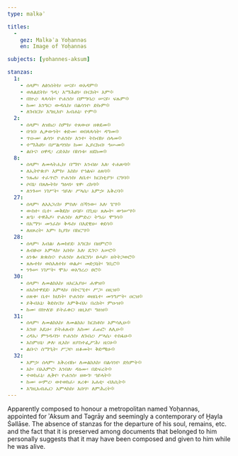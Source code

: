 ```yaml
---
type: malkəʾ

titles:
  -
    gez: Malkəʾa Yoḥannəs
    en: Image of Yoḥannəs

subjects: [yohannes-aksum]

stanzas:
  1:
    - ሰላም፡ ለፅንሰትከ፡ ሠናይ፡ ወአዳም፨
    - ወለልደትከ፡ ዓዲ፡ እማሕፀነ፡ ቡርክት፡ እም፨
    - በኵረ፡ ጳጳሳት፡ ዮሐንስ፡ በምግባረ፡ ሠናይ፡ ፍጹም፨
    - ከመ፡ እንግር፡ ውዳሴከ፡ በልሳንየ፡ ድኩም፨
    - ለገብርከ፡ እግዚእየ፡ አብሐኒ፡ ዮም፨
  2:
    - ሰላም፡ ለዝክረ፡ ስምከ፡ ተጸውዐ፡ ዘቀደመ፨
    - በኀበ፡ ሊቃውንት፡ ቀድመ፡ ወበጳጳሳት፡ ዳግመ፨
    - ጥዑመ፡ ልሳን፡ ዮሐንስ፡ እንተ፡ ትስብክ፡ ሰላመ፨
    - ተማሕፀነ፡ በሥልጣንከ፡ ከመ፡ ኢይርክብ፡ ኅሡመ፨
    - ልቡና፡ ዐዋዲ፡ ረድእከ፡ በከንቱ፡ ዘደክመ፨
  8:
    - ሰላም፡ ለመላትሒከ፡ በማየ፡ አንብዕ፡ እለ፡ ተሐጽባ፨
    - ለኢትዮጵያ፡ እምከ፡ እስከ፡ የኀልፍ፡ ዕጸባ፨
    - ንጹሐ፡ ተፈጥሮ፡ ዮሐንስ፡ ለቤተ፡ ክርስቲያን፡ ርግባ፨
    - ሶበኒ፡ በጸሎትከ፡ ግዕዛነ፡ ፄዋ፡ ረከባ፨
    - ለንጉሠ፡ ነገሥት፡ ኀይለ፡ ሥላሴ፡ አምኃ፡ አቅረባ፨
  27:
    - ሰላም፡ ለአእጋሪከ፡ ምስለ፡ ሰኻንው፡ እለ፡ ጌሣ፨
    - ውስተ፡ ቤተ፡ መቅደስ፡ ዐባይ፡ በጊዜ፡ ጸሎት፡ ወኀሠሣ፨
    - ጽጌ፡ ተዋሕዶ፡ ዮሐንስ፡ ለምድረ፡ ትግሬ፡ ሞገሳ፨
    - በአማን፡ መንፈስ፡ ቅዱስ፡ በእደዊሁ፡ ቀደሳ፨
    - ለዘጾረት፡ እም፡ ኪያከ፡ በከርሣ፨
  28:
    - ሰላም፡ እብል፡ ለመከየደ፡ እግርከ፡ በዘምሮ፨
    - ለብፁዐ፡ አምላክ፡ አቡከ፡ እለ፡ ዴገና፡ አሠሮ፨
    - ዕንቈ፡ ጵጵስና፡ ዮሐንስ፡ ለብርሃነ፡ ፀሓይ፡ ዘትትጋወሮ፨
    - ጸሎተከ፡ ወስእለተከ፡ ወልታ፡ መድኃኒት፡ ገቢሮ፨
    - ንጉሠ፡ ነገሥት፡ ሞአ፡ ወአግረረ፡ ፀሮ፨
  30:
    - ሰላም፡ ለመልክእከ፡ ዘአርአያሁ፡ ሐዋዝ፨
    - ዘአስተዋደደ፡ አምላክ፡ በትርሢተ፡ ሥጋ፡ ዐዚዝ፨
    - ዐጽቀ፡ ቤተ፡ ክህነት፡ ዮሐንስ፡ ወዘቤተ፡ መንግሥት፡ ዐርዝ፨
    - ይቅብአኒ፡ ቅድስናከ፡ እምቅብአ፡ በረከት፡ ምዑዝ፨
    - ከመ፡ በኵለሄ፡ ይትፈቀር፡ ዘዚአየ፡ ግዕዝ፨
  31:
    - ሰላም፡ ለመልክእከ፡ ለመልክአ፡ ክርስቶስ፡ አምሳሊሁ፨
    - እንዘ፡ እዴሁ፡ ይትሐጸብ፡ እስመ፡ ፈጠሮ፡ ለሊሁ፨
    - ረዳኤ፡ ምንዱባን፡ ዮሐንስ፡ ለገብረ፡ ሥላሴ፡ ተስፋሁ፨
    - አስምዐኒ፡ ቃለ፡ ዚአከ፡ ዘያስተፌሥሕ፡ ዜናሁ፨
    - ልቡና፡ ሰማዒት፡ ሥጋየ፡ ዘቆመት፡ ቅድሜሁ፨
  32:
    - አምኃ፡ ሰላም፡ አቅረብኩ፡ ለመልክእከ፡ በልሳንየ፡ ድክምት፨
    - አኮ፡ በአእምሮ፡ እንበለ፡ ዳዕሙ፡ በድፍረት፨
    - ተወከፈኒ፡ ሊቅየ፡ ዮሐንስ፡ ዘውገ፡ ኀይላት፨
    - ከመ፡ ሠምረ፡ ወተወክፈ፡ ጸሪቀ፡ አሐቲ፡ ብእሲት፨
    - እግዚአብሔር፡ አምላክከ፡ አቡሃ፡ ለምሕረት፨
---
```

Apparently composed to honour a metropolitan named Yoḥannəs, appointed for ʾAksum and Təgrāy and seemingly a contemporary of Ḫayla Śəllāse. The absence of stanzas for the departure of his soul, remains, etc. and the fact that it is preserved among documents that belonged to him personally suggests that it may have been composed and given to him while he was alive.